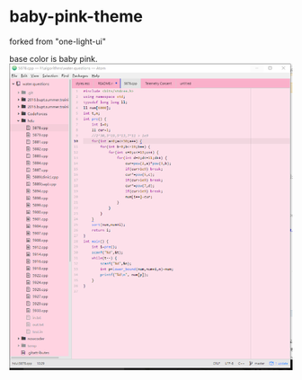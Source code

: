 # baby-pink-theme
forked from "one-light-ui"

base color is baby pink.
![image](https://github.com/cmershen1/baby-pink-theme/raw/master/picture.png)
